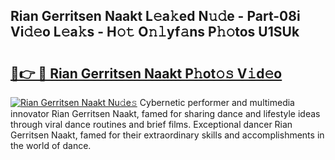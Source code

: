## Rian Gerritsen Naakt L𝚎a𝚔ed N𝚞𝚍e - Part-08i Vi𝚍𝚎o L𝚎a𝚔s - H𝚘𝚝 O𝚗𝚕yf𝚊ns P𝚑𝚘tos U1SUk

# <h2><a href="http://kf217x.oniu.top/?m=Rian+Gerritsen+Naakt">🔗👉 🔴 Rian Gerritsen Naakt P𝚑ot𝚘𝚜 V𝚒d𝚎o</a></h2>

[![Rian Gerritsen Naakt Nu𝚍e𝚜](https://i.imgur.com/0qMVB7G.gif)](http://kf217x.oniu.top/?m=Rian+Gerritsen+Naakt)
Cybernetic performer and multimedia innovator Rian Gerritsen Naakt, famed for sharing dance and lifestyle ideas through viral dance routines and brief films. Exceptional dancer Rian Gerritsen Naakt, famed for their extraordinary skills and accomplishments in the world of dance.  

